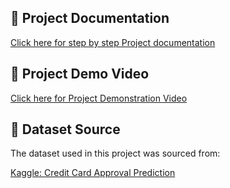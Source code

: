 ## 📄 Project Documentation

[Click here for step by step Project documentation](https://docs.google.com/document/d/1CqssbuLqQhJVsbF2FEQyqo4pfFCKNIkb6KgiTmkHOJ0/edit?usp=sharing)

## 🎥 Project Demo Video

[Click here for Project Demonstration Video](https://drive.google.com/file/d/16PY13HeqgEOklIMT360MVaUrxwemUFs0/view?usp=drive_link)

## 📂 Dataset Source

The dataset used in this project was sourced from:

[Kaggle: Credit Card Approval Prediction](https://www.kaggle.com/namphuengauawatcharo/credit-card-approval-prediction/data)
